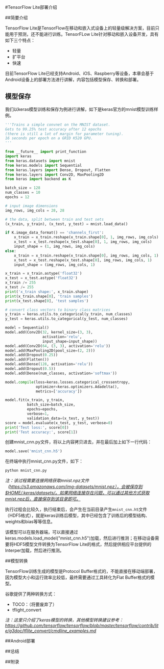#TensorFlow Lite部署介绍

##简要介绍

TensorFlow Lite是TensorFlow在移动和嵌入式设备上的轻量级解决方案，目前只能用于预测，还不能进行训练。TensorFLow Lite针对移动和嵌入设备开发，具有如下三个特点：

* 轻量
* 扩平台
* 快速

目前TensorFlow Lite已经支持Android、iOS、Raspberry等设备，本章会基于Android设备上的部署方法进行讲解，内容包括模型保存、转换和部署。

## 模型保存

我们以keras模型训练和保存为例进行讲解，如下是keras官方的mnist模型训练样例。

```python
'''Trains a simple convnet on the MNIST dataset.
Gets to 99.25% test accuracy after 12 epochs
(there is still a lot of margin for parameter tuning).
16 seconds per epoch on a GRID K520 GPU.
'''

from __future__ import print_function
import keras
from keras.datasets import mnist
from keras.models import Sequential
from keras.layers import Dense, Dropout, Flatten
from keras.layers import Conv2D, MaxPooling2D
from keras import backend as K

batch_size = 128
num_classes = 10
epochs = 12

# input image dimensions
img_rows, img_cols = 28, 28

# the data, split between train and test sets
(x_train, y_train), (x_test, y_test) = mnist.load_data()

if K.image_data_format() == 'channels_first':
    x_train = x_train.reshape(x_train.shape[0], 1, img_rows, img_cols)
    x_test = x_test.reshape(x_test.shape[0], 1, img_rows, img_cols)
    input_shape = (1, img_rows, img_cols)
else:
    x_train = x_train.reshape(x_train.shape[0], img_rows, img_cols, 1)
    x_test = x_test.reshape(x_test.shape[0], img_rows, img_cols, 1)
    input_shape = (img_rows, img_cols, 1)

x_train = x_train.astype('float32')
x_test = x_test.astype('float32')
x_train /= 255
x_test /= 255
print('x_train shape:', x_train.shape)
print(x_train.shape[0], 'train samples')
print(x_test.shape[0], 'test samples')

# convert class vectors to binary class matrices
y_train = keras.utils.to_categorical(y_train, num_classes)
y_test = keras.utils.to_categorical(y_test, num_classes)

model = Sequential()
model.add(Conv2D(32, kernel_size=(3, 3),
                 activation='relu',
                 input_shape=input_shape))
model.add(Conv2D(64, (3, 3), activation='relu'))
model.add(MaxPooling2D(pool_size=(2, 2)))
model.add(Dropout(0.25))
model.add(Flatten())
model.add(Dense(128, activation='relu'))
model.add(Dropout(0.5))
model.add(Dense(num_classes, activation='softmax'))

model.compile(loss=keras.losses.categorical_crossentropy,
              optimizer=keras.optimizers.Adadelta(),
              metrics=['accuracy'])

model.fit(x_train, y_train,
          batch_size=batch_size,
          epochs=epochs,
          verbose=1,
          validation_data=(x_test, y_test))
score = model.evaluate(x_test, y_test, verbose=0)
print('Test loss:', score[0])
print('Test accuracy:', score[1])
```

创建mnist_cnn.py文件，将以上内容拷贝进去，并在最后加上如下一行代码：

```python
model.save('mnist_cnn.h5')
```

在终端中执行mnist_cnn.py文件，如下：

```python
python mnist_cnn.py
```

*注：该过程需要连接网络获取mnist.npz文件（https://s3.amazonaws.com/img-datasets/mnist.npz），会被保存到$HOME/.keras/datasets/。如果网络连接存在问题，可以通过其他方式获取mnist.npz后，直接保存到该目录即可。*

执行过程会比较久，执行结束后，会产生在当前目录产生`mnist_cnn.h5`文件（HDF5格式），就是keras训练后模型，其中已经包含了训练后的模型结构、weights和bias等等信息。

该模型可以在服务器端，可以直接通过keras.models.load_model("mnist_cnn.h5")加载，然后进行推测；在移动设备需要将HDF5模型文件转换为TensorFlow Lite的格式，然后提供相应平台提供的Interper加载，然后进行推测。

##模型转换

TensorFlow训练生成的模型是Protocol Buffer格式的，不能直接在移动端部署，因为模型大小和运行效率比较低，最终需要通过工具转化为Flat Buffer格式的模型。

谷歌提供了两种转换方式：

* TOCO：（将要废弃了）
* tflight_convert

*注：这里只介绍了keras模型的转换，其他模型转换建议参考：https://github.com/tensorflow/tensorflow/blob/master/tensorflow/contrib/lite/g3doc/tflite_convert/cmdline_examples.md*

##Android部署

##总结

##附录